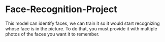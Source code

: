 # Face-Recognition-Project
This model can identify faces, we can train it so it would start recognizing whose face is in the picture. To do that, you must provide it with multiple photos of the faces you want it to remember. 
